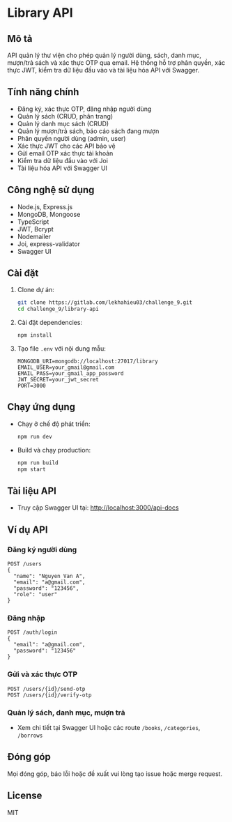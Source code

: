 # Library API

## Mô tả
API quản lý thư viện cho phép quản lý người dùng, sách, danh mục, mượn/trả sách và xác thực OTP qua email. Hệ thống hỗ trợ phân quyền, xác thực JWT, kiểm tra dữ liệu đầu vào và tài liệu hóa API với Swagger.

## Tính năng chính
- Đăng ký, xác thực OTP, đăng nhập người dùng
- Quản lý sách (CRUD, phân trang)
- Quản lý danh mục sách (CRUD)
- Quản lý mượn/trả sách, báo cáo sách đang mượn
- Phân quyền người dùng (admin, user)
- Xác thực JWT cho các API bảo vệ
- Gửi email OTP xác thực tài khoản
- Kiểm tra dữ liệu đầu vào với Joi
- Tài liệu hóa API với Swagger UI

## Công nghệ sử dụng
- Node.js, Express.js
- MongoDB, Mongoose
- TypeScript
- JWT, Bcrypt
- Nodemailer
- Joi, express-validator
- Swagger UI

## Cài đặt
1. Clone dự án:
   ```bash
   git clone https://gitlab.com/lekhahieu03/challenge_9.git
   cd challenge_9/library-api
   ```
2. Cài đặt dependencies:
   ```bash
   npm install
   ```
3. Tạo file `.env` với nội dung mẫu:
   ```env
   MONGODB_URI=mongodb://localhost:27017/library
   EMAIL_USER=your_gmail@gmail.com
   EMAIL_PASS=your_gmail_app_password
   JWT_SECRET=your_jwt_secret
   PORT=3000
   ```

## Chạy ứng dụng
- Chạy ở chế độ phát triển:
  ```bash
  npm run dev
  ```
- Build và chạy production:
  ```bash
  npm run build
  npm start
  ```

## Tài liệu API
- Truy cập Swagger UI tại: [http://localhost:3000/api-docs](http://localhost:3000/api-docs)

## Ví dụ API
### Đăng ký người dùng
```
POST /users
{
  "name": "Nguyen Van A",
  "email": "a@gmail.com",
  "password": "123456",
  "role": "user"
}
```

### Đăng nhập
```
POST /auth/login
{
  "email": "a@gmail.com",
  "password": "123456"
}
```

### Gửi và xác thực OTP
```
POST /users/{id}/send-otp
POST /users/{id}/verify-otp
```

### Quản lý sách, danh mục, mượn trả
- Xem chi tiết tại Swagger UI hoặc các route `/books`, `/categories`, `/borrows`

## Đóng góp
Mọi đóng góp, báo lỗi hoặc đề xuất vui lòng tạo issue hoặc merge request.

## License
MIT 